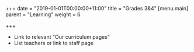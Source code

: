 +++
date = "2019-01-01T00:00:00+11:00"
title = "Grades 3&4"
[menu.main]
parent = "Learning"
weight = 6

+++
* Link to relevant "Our curriculum pages"
* List teachers or link to staff page